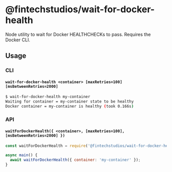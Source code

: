 # @fintechstudios/wait-for-docker-health
Node utility to wait for Docker HEALTHCHECKs to pass. Requires the Docker CLI.

## Usage
### CLI

#### `wait-for-docker-health <container> [maxRetries=100] [msBetweenRetries=2000]`

```sh
$ wait-for-docker-health my-container
Waiting for container = my-container state to be healthy
Docker container = my-container is healthy (took 0.166s)
```

### API

#### `waitForDockerHealth({ <container>, [maxRetries=100], [msBetweenRetries=2000] })`

```js
const waitForDockerHealth = require('@fintechstudios/wait-for-docker-health');

async main() {
  await waitForDockerHealth({ container: 'my-container' });
}
```
